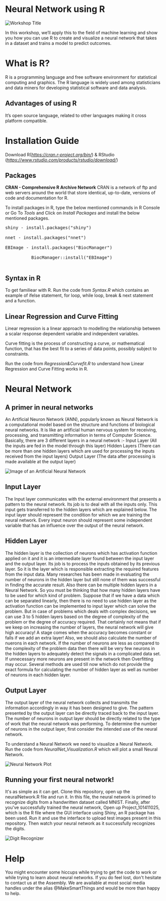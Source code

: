 # Neural Network using R

![Workshop Title](https://github.com/The-Assembly/Neural_network_with_R/blob/master/NeuralNetwork_with_R.jpg)

In this workshop, we’ll apply this to the field of machine learning and show you how you can use R to create and visualize a neural network that takes in a dataset and trains a model to predict outcomes.

# What is R?
R is a programming language and free software environment for statistical computing and graphics.  The R language is widely used among statisticians and data miners for developing statistical software and data analysis.

## Advantages of using R
It’s open source language, related to other languages making it cross platform compatible.

# Installation Guide
Download R(*https://cran.r-project.org/bin/*) & RStudio (*https://www.rstudio.com/products/rstudio/download/*)

## Packages 
**CRAN - Comprehensive R Archive Network**
CRAN is a network of ftp and web servers around the world that store identical, up-to-date, versions of code and documentation for R. 

To install packages in R, type the below mentioned commands in R Console or Go To *Tools* and Click on *Install Packages* and install the below mentioned packages. 

<pre>
shiny - install.packages("shiny") <br/>
nnet - install.packages("nnet") <br/>
EBImage - install.packages("BiocManager") <br/>
          BiocManager::install("EBImage") <br/>
</pre>

## Syntax in R <br/>
To get familiear with R. Run the code from *Syntax.R* which contains an example of ifelse statement, for loop, while loop, break & next statement and a function. <br/>

## Linear Regression and Curve Fitting <br/>
Linear regression is a linear approach to modelling the relationship between a scalar response dependent variable and independent variables. 

Curve fitting is the process of constructing a curve, or mathematical function, that has the best fit to a series of data points, possibly subject to constraints.

Run the code from *Regression&Curvefit.R* to understand how Linear Regression and Curve Fitting works in R.<br/>

# Neural Network
## A primer in neural networks
An Artificial Neuron Network (ANN), popularly known as Neural Network is a computational model based on the structure and functions of biological neural networks. It is like an artificial human nervous system for receiving, processing, and transmitting information in terms of Computer Science.
Basically, there are 3 different layers in a neural network :-
Input Layer (All the inputs are fed in the model through this layer)
Hidden Layers (There can be more than one hidden layers which are used for processing the inputs received from the input layers)
Output Layer (The data after processing is made available at the output layer)

![Image of an Artificial Neural Network](https://github.com/The-Assembly/Neural_network_with_R/blob/master/ANNImage.jpeg)

## Input Layer
The Input layer communicates with the external environment that presents a pattern to the neural network. Its job is to deal with all the inputs only. This input gets transferred to the hidden layers which are explained below. The input layer should represent the condition for which we are training the neural network. Every input neuron should represent some independent variable that has an influence over the output of the neural network.

## Hidden Layer
The hidden layer is the collection of neurons which has activation function applied on it and it is an intermediate layer found between the input layer and the output layer. Its job is to process the inputs obtained by its previous layer. So it is the layer which is responsible extracting the required features from the input data. Many researches has been made in evaluating the number of neurons in the hidden layer but still none of them was successful in finding the accurate result. Also there can be multiple hidden layers in a Neural Network. So you must be thinking that how many hidden layers have to be used for which kind of problem. Suppose that if we have a data which can be separated linearly, then there is no need to use hidden layer as the activation function can be implemented to input layer which can solve the problem. But in case of problems which deals with complex decisions, we can use 3 to 5 hidden layers based on the degree of complexity of the problem or the degree of accuracy required. That certainly not means that if we keep on increasing the number of layers, the neural network will give high accuracy! A stage comes when the accuracy becomes constant or falls if we add an extra layer! Also, we should also calculate the number of nuerons in each network. If the number of neurons are less as compared to the complexity of the problem data then there will be very few neurons in the hidden layers to adequately detect the signals in a complicated data set. If unnecessary more neurons are present in the network then Overfitting may occur. Several methods are used till now which do not provide the exact formula for calculating the number of hidden layer as well as number of neurons in each hidden layer.

## Output Layer
The output layer of the neural network collects and transmits the information accordingly in way it has been designed to give. The pattern presented by the output layer can be directly traced back to the input layer. The number of neurons in output layer should be directly related to the type of work that the neural network was performing. To determine the number of neurons in the output layer, first consider the intended use of the neural network.

To understand a Neural Network we need to visualize a Neural Network.
Run the code from *NeuralNet_Visualization.R* which will plot a small Neural Network. 

![Neural Network Plot](https://github.com/The-Assembly/Neural_network_with_R/blob/master/NeuralNet_Plot.png)

## Running your first neural network!
It's as simple as it can get. Clone this repository, open up the neuralNetwork.R file and run it. In this file, the neural network is primed to recognize digits from a handwritten dataset called MNIST. Finally, after you've successfully trained the neural network, Open up Project_101411025, which is the R file where the GUI interface using Shiny, an R package has been used. Run it and use the interface to upload test images present in this repository. Then watch your neural network as it successfully recognizes the digits.

![Digit Recognizer](https://github.com/The-Assembly/Neural_network_with_R/blob/master/DigitRecognizer.gif)

# Help
You might encounter some hiccups while trying to get the code to work or while trying to learn about neural networks. If you do feel lost, don't hesitate to contact us at the Assembly. We are available at most social media handles under the alias @MakeSmartThings and would be more than happy to help.
